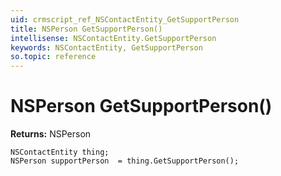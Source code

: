 ```yaml
---
uid: crmscript_ref_NSContactEntity_GetSupportPerson
title: NSPerson GetSupportPerson()
intellisense: NSContactEntity.GetSupportPerson
keywords: NSContactEntity, GetSupportPerson
so.topic: reference
---
```


# NSPerson GetSupportPerson()

**Returns:** NSPerson

```crmscript
NSContactEntity thing;
NSPerson supportPerson  = thing.GetSupportPerson();
```

